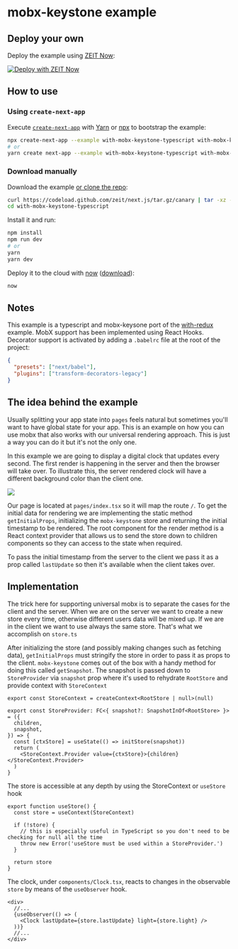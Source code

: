# mobx-keystone example

## Deploy your own

Deploy the example using [ZEIT Now](https://zeit.co/now):

[![Deploy with ZEIT Now](https://zeit.co/button)](https://zeit.co/new/project?template=https://github.com/zeit/next.js/tree/canary/examples/with-mobx-keystone-typescript)

## How to use

### Using `create-next-app`

Execute [`create-next-app`](https://github.com/zeit/next.js/tree/canary/packages/create-next-app) with [Yarn](https://yarnpkg.com/lang/en/docs/cli/create/) or [npx](https://github.com/zkat/npx#readme) to bootstrap the example:

```bash
npx create-next-app --example with-mobx-keystone-typescript with-mobx-keystone-typescript-app
# or
yarn create next-app --example with-mobx-keystone-typescript with-mobx-keystone-typescript-app
```

### Download manually

Download the example [or clone the repo](https://github.com/zeit/next.js):

```bash
curl https://codeload.github.com/zeit/next.js/tar.gz/canary | tar -xz --strip=2 next.js-canary/examples/with-mobx-keystone-typescript
cd with-mobx-keystone-typescript
```

Install it and run:

```bash
npm install
npm run dev
# or
yarn
yarn dev
```

Deploy it to the cloud with [now](https://zeit.co/now) ([download](https://zeit.co/download)):

```bash
now
```

## Notes

This example is a typescript and mobx-keysone port of the [with-redux](https://github.com/zeit/next.js/tree/master/examples/with-redux) example. MobX support has been implemented using React Hooks. Decorator support is activated by adding a `.babelrc` file at the root of the project:

```json
{
  "presets": ["next/babel"],
  "plugins": ["transform-decorators-legacy"]
}
```

## The idea behind the example

Usually splitting your app state into `pages` feels natural but sometimes you'll want to have global state for your app. This is an example on how you can use mobx that also works with our universal rendering approach. This is just a way you can do it but it's not the only one.

In this example we are going to display a digital clock that updates every second. The first render is happening in the server and then the browser will take over. To illustrate this, the server rendered clock will have a different background color than the client one.

![](http://i.imgur.com/JCxtWSj.gif)

Our page is located at `pages/index.tsx` so it will map the route `/`. To get the initial data for rendering we are implementing the static method `getInitialProps`, initializing the `mobx-keystone` store and returning the initial timestamp to be rendered. The root component for the render method is a React context provider that allows us to send the store down to children components so they can access to the state when required.

To pass the initial timestamp from the server to the client we pass it as a prop called `lastUpdate` so then it's available when the client takes over.

## Implementation

The trick here for supporting universal mobx is to separate the cases for the client and the server. When we are on the server we want to create a new store every time, otherwise different users data will be mixed up. If we are in the client we want to use always the same store. That's what we accomplish on `store.ts`

After initializing the store (and possibly making changes such as fetching data), `getInitialProps` must stringify the store in order to pass it as props to the client. `mobx-keystone` comes out of the box with a handy method for doing this called `getSnapshot`. The snapshot is passed down to `StoreProvider` via `snapshot` prop where it's used to rehydrate `RootStore` and provide context with `StoreContext`

```tsx
export const StoreContext = createContext<RootStore | null>(null)

export const StoreProvider: FC<{ snapshot?: SnapshotInOf<RootStore> }> = ({
  children,
  snapshot,
}) => {
  const [ctxStore] = useState(() => initStore(snapshot))
  return (
    <StoreContext.Provider value={ctxStore}>{children}</StoreContext.Provider>
  )
}
```

The store is accessible at any depth by using the StoreContext or `useStore` hook

```tsx
export function useStore() {
  const store = useContext(StoreContext)

  if (!store) {
    // this is especially useful in TypeScript so you don't need to be checking for null all the time
    throw new Error('useStore must be used within a StoreProvider.')
  }

  return store
}
```

The clock, under `components/Clock.tsx`, reacts to changes in the observable `store` by means of the `useObserver` hook.

```tsx
<div>
  //...
  {useObserver(() => (
    <Clock lastUpdate={store.lastUpdate} light={store.light} />
  ))}
  //...
</div>
```
